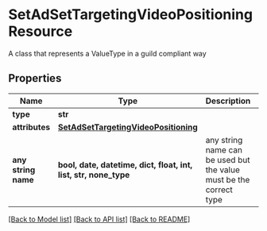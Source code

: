 # SetAdSetTargetingVideoPositioningResource

A class that represents a ValueType in a guild compliant way

## Properties
Name | Type | Description | Notes
------------ | ------------- | ------------- | -------------
**type** | **str** |  | [optional] 
**attributes** | [**SetAdSetTargetingVideoPositioning**](SetAdSetTargetingVideoPositioning.md) |  | [optional] 
**any string name** | **bool, date, datetime, dict, float, int, list, str, none_type** | any string name can be used but the value must be the correct type | [optional]

[[Back to Model list]](../README.md#documentation-for-models) [[Back to API list]](../README.md#documentation-for-api-endpoints) [[Back to README]](../README.md)


